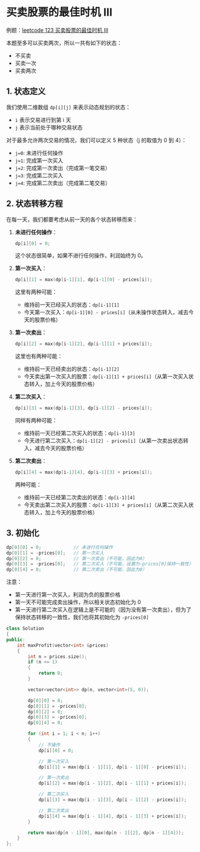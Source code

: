 # 买卖股票的最佳时机 Ⅲ

例题：[leetcode 123 买卖股票的最佳时机 Ⅲ](https://leetcode.cn/problems/best-time-to-buy-and-sell-stock-iii/description/)

本题至多可以买卖两次，所以一共有如下的状态：

- 不买卖
- 买卖一次
- 买卖两次

## 1. 状态定义

我们使用二维数组 `dp[i][j]` 来表示动态规划的状态：

- `i` 表示交易进行到第 i 天
- `j` 表示当前处于哪种交易状态

对于最多允许两次交易的情况，我们可以定义 5 种状态（j 的取值为 0 到 4）：

- `j=0`: 未进行任何操作
- `j=1`: 完成第一次买入
- `j=2`: 完成第一次卖出（完成第一笔交易）
- `j=3`: 完成第二次买入
- `j=4`: 完成第二次卖出（完成第二笔交易）

## 2. 状态转移方程

在每一天，我们都要考虑从前一天的各个状态转移而来：

1. **未进行任何操作**：

   ```cpp
   dp[i][0] = 0;
   ```

   这个状态很简单，如果不进行任何操作，利润始终为 0。

2. **第一次买入**：

   ```cpp
   dp[i][1] = max(dp[i-1][1], dp[i-1][0] - prices[i]);
   ```

   这里有两种可能：

   - 维持前一天已经买入的状态：`dp[i-1][1]`
   - 今天第一次买入：`dp[i-1][0] - prices[i]`（从未操作状态转入，减去今天的股票价格）

3. **第一次卖出**：

   ```cpp
   dp[i][2] = max(dp[i-1][2], dp[i-1][1] + prices[i]);
   ```

   这里也有两种可能：

   - 维持前一天已经卖出的状态：`dp[i-1][2]`
   - 今天卖出第一次买入的股票：`dp[i-1][1] + prices[i]`（从第一次买入状态转入，加上今天的股票价格）

4. **第二次买入**：

   ```cpp
   dp[i][3] = max(dp[i-1][3], dp[i-1][2] - prices[i]);
   ```

   同样有两种可能：

   - 维持前一天已经第二次买入的状态：`dp[i-1][3]`
   - 今天进行第二次买入：`dp[i-1][2] - prices[i]`（从第一次卖出状态转入，减去今天的股票价格）

5. **第二次卖出**：
   ```cpp
   dp[i][4] = max(dp[i-1][4], dp[i-1][3] + prices[i]);
   ```
   两种可能：
   - 维持前一天已经第二次卖出的状态：`dp[i-1][4]`
   - 今天卖出第二次买入的股票：`dp[i-1][3] + prices[i]`（从第二次买入状态转入，加上今天的股票价格）

## 3. 初始化

```cpp
dp[0][0] = 0;            // 未进行任何操作
dp[0][1] = -prices[0];   // 第一次买入
dp[0][2] = 0;            // 第一次卖出（不可能，因此为0）
dp[0][3] = -prices[0];   // 第二次买入（不可能，设置为-prices[0]保持一致性）
dp[0][4] = 0;            // 第二次卖出（不可能，因此为0）
```

注意：

- 第一天进行第一次买入，利润为负的股票价格
- 第一天不可能完成卖出操作，所以相关状态初始化为 0
- 第一天进行第二次买入在逻辑上是不可能的（因为没有第一次卖出），但为了保持状态转移的一致性，我们也将其初始化为 `-prices[0]`

```cpp
class Solution
{
public:
    int maxProfit(vector<int> &prices)
    {
        int n = prices.size();
        if (n <= 1)
        {
            return 0;
        }

        vector<vector<int>> dp(n, vector<int>(5, 0));

        dp[0][0] = 0;
        dp[0][1] = -prices[0];
        dp[0][2] = 0;
        dp[0][3] = -prices[0];
        dp[0][4] = 0;

        for (int i = 1; i < n; i++)
        {
            // 不操作
            dp[i][0] = 0;

            // 第一次买入
            dp[i][1] = max(dp[i - 1][1], dp[i - 1][0] - prices[i]);

            // 第一次卖出
            dp[i][2] = max(dp[i - 1][2], dp[i - 1][1] + prices[i]);

            // 第二次买入
            dp[i][3] = max(dp[i - 1][3], dp[i - 1][2] - prices[i]);

            // 第二次卖出
            dp[i][4] = max(dp[i - 1][4], dp[i - 1][3] + prices[i]);
        }

        return max(dp[n - 1][0], max(dp[n - 1][2], dp[n - 1][4]));
    }
};
```
